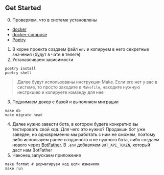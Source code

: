 ## Get Started

0. Проверяем, что в системе установлены
- [docker](https://docs.docker.com/engine/install/)
- [docker-compose](https://docs.docker.com/compose/install/)
- [Poetry](https://python-poetry.org/docs/)
1. В корне проекта создаем файл `env` и копируем в него секретные значения (будут в чате в телеге)
2. Устанавливаем зависимости
```shell
poetry install
poetry shell
```
> Далее будут использованы инструкции Make. Если его нет у вас в системе, то просто заходите в `Makefile`, находите нужную инстркцию и копируете команду для нее
3. Поднимаем докер с базой и выполняем миграции
```shell
make db
make migrate head
```
4. Далее нужно завести бота, в котором будете конкретно вы тестировать свой код.
Для чего это нужно? Продакшн бот уже заведен, но одновременно мы работать с ним не сможем, поэтому либо используем ранее созданного и не нужного бота, либо создаем нового через [BotFather](https://telegram.me/BotFather).
В `.env` добавляем `BOT_API_TOKEN`, который даст нам BotFather
5. Наконец запускаем приложение
```shell
make format # форматируем код если изменяли
make run
```